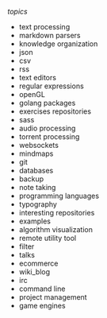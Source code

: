 *topics*
 - text processing
 - markdown parsers
 - knowledge organization
 - json
 - csv
 - rss
 - text editors
 - regular expressions
 - openGL
 - golang packages
 - exercises repositories
 - sass
 - audio processing
 - torrent processing
 - websockets
 - mindmaps
 - git
 - databases
 - backup
 - note taking
 - programming languages
 - typography
 - interesting repositories
 - examples
 - algorithm visualization
 - remote utility tool
 - filter
 - talks
 - ecommerce
 - wiki_blog
 - irc
 - command line
 - project management
 - game engines
